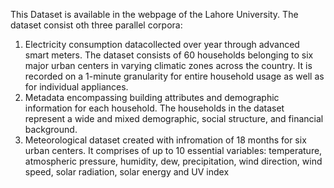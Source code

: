 This Dataset is available in the webpage of the Lahore University. The dataset consist oth three parallel corpora: 
1. Electricity consumption datacollected over year through advanced smart meters. The dataset consists of 60 households belonging to six major urban centers in varying climatic zones across the country. It is recorded on a 1-minute granularity for entire household usage as well as for individual appliances.  
2. Metadata encompassing building attributes and demographic information for each household. The households in the dataset represent a wide and mixed demographic, social structure, and financial background.
3. Meteorological dataset created with infromation of 18 months for six urban centers. It comprises of up to 10 essential variables: temperature, atmospheric pressure, humidity, dew, precipitation, wind direction, wind speed, solar radiation, solar energy and UV index